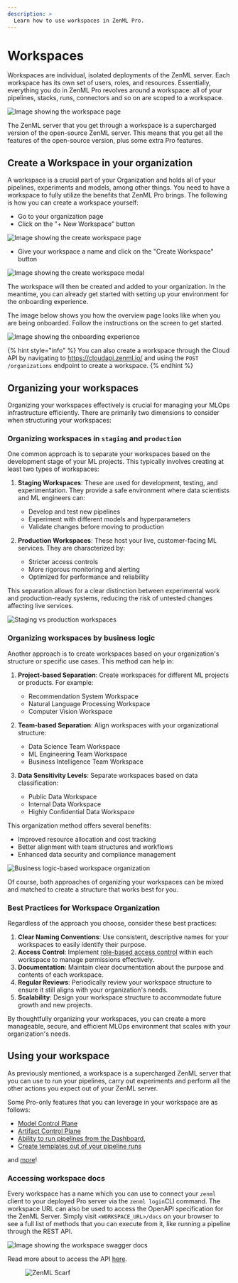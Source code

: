 ```yaml
---
description: >
  Learn how to use workspaces in ZenML Pro.
---
```


# Workspaces

Workspaces are individual, isolated deployments of the ZenML server. Each workspace has its own set of users, roles, and resources. Essentially, everything you do in ZenML Pro revolves around a workspace: all of your pipelines, stacks, runs, connectors and so on are scoped to a workspace.

![Image showing the workspace page](../../.gitbook/assets/custom_role_settings_page.png)

The ZenML server that you get through a workspace is a supercharged version of the open-source ZenML server. This means that you get all the features of the open-source version, plus some extra Pro features.

## Create a Workspace in your organization

A workspace is a crucial part of your Organization and holds all of your pipelines, experiments and models, among other things. You need to have a workspace to fully utilize the benefits that ZenML Pro brings. The following is how you can create a workspace yourself:

- Go to your organization page
- Click on the "+ New Workspace" button

![Image showing the create workspace page](../../.gitbook/assets/new_tenant.png)

- Give your workspace a name and click on the "Create Workspace" button

![Image showing the create workspace modal](../../.gitbook/assets/new_tenant_modal.png)

The workspace will then be created and added to your organization. In the meantime, you can already get started with setting up your environment for the onboarding experience.

The image below shows you how the overview page looks like when you are being onboarded. Follow the instructions on the screen to get started.

![Image showing the onboarding experience](../../.gitbook/assets/tenant_onboarding.png)

{% hint style="info" %}
You can also create a workspace through the Cloud API by navigating to https://cloudapi.zenml.io/ and using the `POST /organizations` endpoint to create a workspace.
{% endhint %}

## Organizing your workspaces

Organizing your workspaces effectively is crucial for managing your MLOps infrastructure efficiently. There are primarily two dimensions to consider when structuring your workspaces:

### Organizing workspaces in `staging` and `production`

One common approach is to separate your workspaces based on the development stage of your ML projects. This typically involves creating at least two types of workspaces:

1. **Staging Workspaces**: These are used for development, testing, and experimentation. They provide a safe environment where data scientists and ML engineers can:
   - Develop and test new pipelines
   - Experiment with different models and hyperparameters
   - Validate changes before moving to production

2. **Production Workspaces**: These host your live, customer-facing ML services. They are characterized by:
   - Stricter access controls
   - More rigorous monitoring and alerting
   - Optimized for performance and reliability

This separation allows for a clear distinction between experimental work and production-ready systems, reducing the risk of untested changes affecting live services.

![Staging vs production workspaces](../../.gitbook/assets/staging-production-workspaces.png)

### Organizing workspaces by business logic

Another approach is to create workspaces based on your organization's structure or specific use cases. This method can help in:

1. **Project-based Separation**: Create workspaces for different ML projects or products. For example:
   - Recommendation System Workspace
   - Natural Language Processing Workspace
   - Computer Vision Workspace

2. **Team-based Separation**: Align workspaces with your organizational structure:
   - Data Science Team Workspace
   - ML Engineering Team Workspace
   - Business Intelligence Team Workspace

3. **Data Sensitivity Levels**: Separate workspaces based on data classification:
   - Public Data Workspace
   - Internal Data Workspace
   - Highly Confidential Data Workspace

This organization method offers several benefits:
- Improved resource allocation and cost tracking
- Better alignment with team structures and workflows
- Enhanced data security and compliance management

![Business logic-based workspace organization](../../.gitbook/assets/business-logic-workspaces.png)

Of course, both approaches of organizing your workspaces can be mixed and matched to create a structure that works best for you.

### Best Practices for Workspace Organization

Regardless of the approach you choose, consider these best practices:

1. **Clear Naming Conventions**: Use consistent, descriptive names for your workspaces to easily identify their purpose.
2. **Access Control**: Implement [role-based access control](./roles.md) within each workspace to manage permissions effectively.
3. **Documentation**: Maintain clear documentation about the purpose and contents of each workspace.
4. **Regular Reviews**: Periodically review your workspace structure to ensure it still aligns with your organization's needs.
5. **Scalability**: Design your workspace structure to accommodate future growth and new projects.

By thoughtfully organizing your workspaces, you can create a more manageable, secure, and efficient MLOps environment that scales with your organization's needs.

## Using your workspace

As previously mentioned, a workspace is a supercharged ZenML server that you can use to run your pipelines, carry out experiments and perform all the other actions you expect out of your ZenML server.

Some Pro-only features that you can leverage in your workspace are as follows:

- [Model Control Plane](https://docs.zenml.io/how-to/model-management-metrics/model-control-plane/register-a-model)
- [Artifact Control Plane](https://docs.zenml.io/how-to/data-artifact-management/handle-data-artifacts)
- [Ability to run pipelines from the Dashboard](https://docs.zenml.io/how-to/trigger-pipelines/use-templates-rest-api), 
- [Create templates out of your pipeline runs](https://docs.zenml.io/how-to/trigger-pipelines/use-templates-rest-api)

and [more](https://zenml.io/pro)!

### Accessing workspace docs

Every workspace has a name which you can use to connect your `zenml` client to your deployed Pro server via the `zenml login`CLI command. The workspace URL can also be used to access the OpenAPI specification for the ZenML Server.
Simply visit `<WORKSPACE_URL>/docs` on your browser to see a full list of methods that you can execute from it, like running a pipeline through the REST API.

![Image showing the workspace swagger docs](../../.gitbook/assets/swagger_docs_zenml.png)

Read more about to access the API [here](https://docs.zenml.io/reference/api-reference).<!-- For scarf -->
<figure><img alt="ZenML Scarf" referrerpolicy="no-referrer-when-downgrade" src="https://static.scarf.sh/a.png?x-pxid=f0b4f458-0a54-4fcd-aa95-d5ee424815bc" /></figure>


